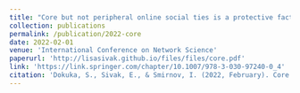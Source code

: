 ```yaml
---
title: "Core but not peripheral online social ties is a protective factor against depression: evidence from a nationally representative sample of young adults"
collection: publications
permalink: /publication/2022-core
date: 2022-02-01
venue: 'International Conference on Network Science'
paperurl: 'http://lisasivak.github.io/files/files/core.pdf'
link: 'https://link.springer.com/chapter/10.1007/978-3-030-97240-0_4'
citation: 'Dokuka, S., Sivak, E., & Smirnov, I. (2022, February). Core but not peripheral online social ties is a protective factor against depression: evidence from a nationally representative sample of young adults.&quot; <i>International Conference on Network Science</i> (pp. 41-53). Springer, Cham.'
---
```

